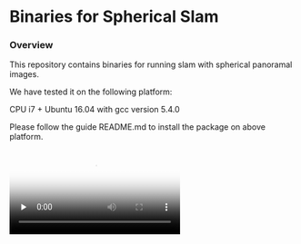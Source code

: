 # Binaries for Spherical Slam 

###  Overview
This repository contains binaries for running slam with spherical panoramal images.

We have tested it on the following platform:

CPU i7 + Ubuntu 16.04 with gcc version 5.4.0

Please follow the guide README.md to install the package on above platform.




<video id="video" controls="" preload="none" poster="http://media.w3.org/2010/05/sintel/poster.png">
  <source id="mp4" src="http://gslb.miaopai.com/stream/PAEyMDoxMSB9hV6BVT1l5SHT-sMVVRVgHlL7bA__.mp4?mpflag=64&amp;vend=1&amp;os=3&amp;partner=1&amp;platform=2&amp;cookie_id=&amp;refer=miaopai&amp;scid=PAEyMDoxMSB9hV6BVT1l5SHT-sMVVRVgHlL7bA__ " type="video/mp4">
</video>


